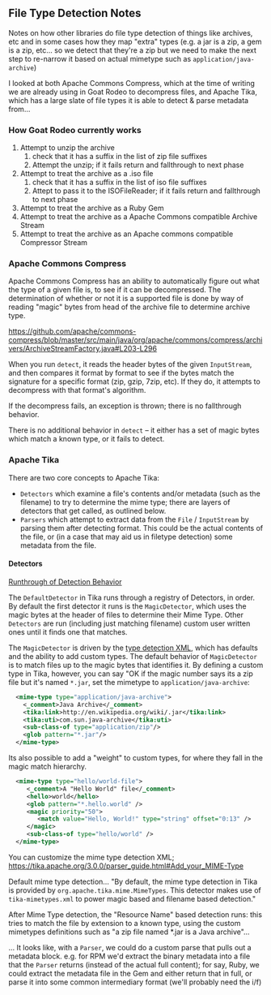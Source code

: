 ## File Type Detection Notes

Notes on how other libraries do file type detection of things like archives, etc
and in some cases how they map "extra" types (e.g. a jar is a zip, a gem is a zip, etc... 
so we detect that they're a zip but we need to make the next step to re-narrow it based on 
actual mimetype such as `application/java-archive`)

I looked at both Apache Commons Compress, which at the time of writing we are already using in Goat Rodeo to decompress files, and Apache Tika, which has a large slate of file types it is able to detect & parse metadata from…

### How Goat Rodeo currently works
1. Attempt to unzip the archive
    1. check that it has a suffix in the list of zip file suffixes
    2. Attempt the unzip; if it fails return and fallthrough to next phase
2. Attempt to treat the archive as a .iso file
    1. check that it has a suffix in the list of iso file suffixes
    2. Attept to pass it to the ISOFileReader; if it fails return and fallthrough to next phase
3. Attempt to treat the archive as a Ruby Gem
4. Attempt to treat the archive as a Apache Commons compatible Archive Stream
5. Attempt to treat the archive as an Apache commons compatible Compressor Stream

### Apache Commons Compress

Apache Commons Compress has an ability to automatically figure out what the type of a given file is, to see if it can be decompressed. The determination of whether or not it is a supported file is done by way of reading "magic" bytes from head of the archive file to determine archive type.

https://github.com/apache/commons-compress/blob/master/src/main/java/org/apache/commons/compress/archivers/ArchiveStreamFactory.java#L203-L296

When you run `detect`, it reads the header bytes of the given `InputStream`, and then compares it format by format to see if the bytes match the signature for a specific format (zip, gzip, 7zip, etc). If they do, it attempts to decompress with that format's algorithm.

If the decompress fails, an exception is thrown; there is no fallthrough behavior. 

There is no additional behavior in `detect` – it either has a set of magic bytes which match a known type, or it fails to detect.

### Apache Tika

There are two core concepts to Apache Tika:
- `Detectors` which examine a file's contents and/or metadata (such as the filename) to try to determine the mime type; there are layers of detectors that get called, as outlined below.
- `Parsers` which attempt to extract data from the `File` / `InputStream` by parsing them after detecting format. This could be the actual contents of the file, or (in a case that may aid us in filetype detection) some metadata from the file.

#### Detectors

[Runthrough of Detection Behavior](https://tika.apache.org/3.0.0/detection.html)

The `DefaultDetector` in Tika runs through a registry of Detectors, in order. By default the first detector it runs is the `MagicDetector`, which uses the magic bytes at the header of files to determine their Mime Type. Other `Detectors` are run (including just matching filename) custom user written ones until it finds one that matches.

The `MagicDetector` is driven by the [type detection XML](https://github.com/apache/tika/blob/main/tika-core/src/main/resources/org/apache/tika/mime/tika-mimetypes.xml), which has defaults and the ability to add custom types. 
The default behavior of `MagicDetector` is to match files up to the magic bytes that identifies it. By defining a custom type in Tika, however, you can say "OK if the magic number says its a zip file but it's named `*.jar`, set the mimetype to `application/java-archive`:

```xml
  <mime-type type="application/java-archive">
    <_comment>Java Archive</_comment>
    <tika:link>http://en.wikipedia.org/wiki/.jar</tika:link>
    <tika:uti>com.sun.java-archive</tika:uti>
    <sub-class-of type="application/zip"/>
    <glob pattern="*.jar"/>
  </mime-type>
```

Its also possible to add a "weight" to custom types, for where they fall in the magic match hierarchy.

```xml
  <mime-type type="hello/world-file">
     <_comment>A "Hello World" file</_comment>
     <hello>world</hello>
     <glob pattern="*.hello.world" />
     <magic priority="50">
        <match value="Hello, World!" type="string" offset="0:13" />
     </magic>
     <sub-class-of type="hello/world" />
  </mime-type>
```

You can customize the mime type detection XML; https://tika.apache.org/3.0.0/parser_guide.html#Add_your_MIME-Type

Default mime type detection…
"By default, the mime type detection in Tika is provided by `org.apache.tika.mime.MimeTypes`. This detector makes use of `tika-mimetypes.xml` to power magic based and filename based detection."

After Mime Type detection, the "Resource Name" based detection runs: this tries to match the file by extension to a known type, using the custom mimetypes definitions such as "a zip file named *.jar is a Java archive"…

… It looks like, with a `Parser`, we could do a custom parse that pulls out a metadata block. e.g. for RPM we'd extract the binary metadata into a file that the `Parser` returns (instead of the actual full content); for say, Ruby, we could extract the metadata file in the Gem and either return that in full, or parse it into some common intermediary format (we'll probably need the i/f)
